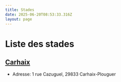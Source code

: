 ```yaml
---
title: Stades
date: 2025-06-20T08:53:33.316Z
layout: page
---
```


# Liste des stades


## [Carhaix](/stades/Carhaix/)
- Adresse: 1 rue Cazuguel, 29833 Carhaix-Plouguer


